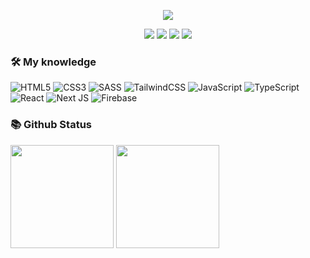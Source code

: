 <p align="center">
  <img src="./assets/banner.png">
</p>

<p align="center">
  <img src="https://komarev.com/ghpvc/?username=nv-minh">
  <img src="https://shields.io/github/stars/nv-minh">
  <img src="https://img.shields.io/github/followers/nv-minh">
  <img src="https://img.shields.io/static/v1?label=%F0%9F%8C%9F&message=Love%20coding&style=style=flat&color=red">
</p>

### 🛠 My knowledge

![HTML5](https://img.shields.io/badge/html5-%23E34F26.svg?style=flat-square&logo=html5&logoColor=white)
![CSS3](https://img.shields.io/badge/css3-%231572B6.svg?style=flat-square&logo=css3&logoColor=white)
![SASS](https://img.shields.io/badge/SASS-hotpink.svg?style=flat-square&logo=SASS&logoColor=white)
![TailwindCSS](https://img.shields.io/badge/tailwindcss-%2338B2AC.svg?style=flat-square&logo=tailwind-css&logoColor=white)
![JavaScript](https://img.shields.io/badge/javascript-%23323330.svg?style=flat-square&logo=javascript&logoColor=yellow)
![TypeScript](https://img.shields.io/badge/typescript-%23007ACC.svg?style=flat-square&logo=typescript&logoColor=white)
![React](https://img.shields.io/badge/react-%2320232a.svg?style=flat-square&logo=react&logoColor=%2361DAFB)
![Next JS](https://img.shields.io/badge/Nextjs-black?style=flat-square&logo=next.js&logoColor=white)
![Firebase](https://img.shields.io/badge/firebase-%23039BE5.svg?style=flat-square&logo=firebase)

### 📚 Github Status

<p>
  <img src="https://github-readme-stats.vercel.app/api/top-langs/?username=nv-minh&layout=compact&theme=tokyonight&langs_count=6" height="165">
  <img src="https://github-readme-stats.vercel.app/api?username=nv-minh&show_icons=true&theme=tokyonight" height="165">
</p>
